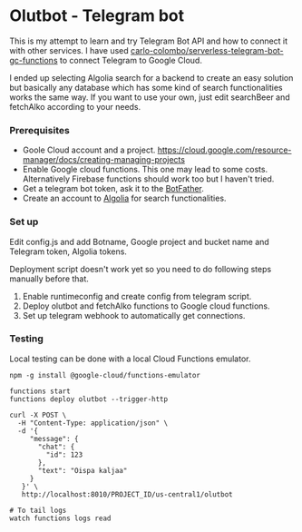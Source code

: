 # Olutbot - Telegram bot

This is my attempt to learn and try Telegram Bot API and how to connect it with other services. I have used [carlo-colombo/serverless-telegram-bot-gc-functions](https://github.com/carlo-colombo/serverless-telegram-bot-gc-functions) to connect Telegram to Google Cloud.

I ended up selecting Algolia search for a backend to create an easy solution but basically any database which has some kind of search functionalities works the same way. If you want to use your own, just edit searchBeer and fetchAlko according to your needs.

### Prerequisites

* Goole Cloud account and a project. https://cloud.google.com/resource-manager/docs/creating-managing-projects
* Enable Google cloud functions. This one may lead to some costs. Alternatively Firebase functions should work too but I haven't tried.
* Get a telegram bot token, ask it to the [BotFather](https://telegram.me/BotFather).
* Create an account to [Algolia](https://www.algolia.com/) for search functionalities.

### Set up

Edit config.js and add Botname, Google project and bucket name and Telegram token, Algolia tokens.

Deployment script doesn't work yet so you need to do following steps manually before that.

1. Enable runtimeconfig and create config from telegram script.
2. Deploy olutbot and fetchAlko functions to Google cloud functions.
3. Set up telegram webhook to automatically get connections.

### Testing

Local testing can be done with a local Cloud Functions emulator.

```
npm -g install @google-cloud/functions-emulator

functions start
functions deploy olutbot --trigger-http

curl -X POST \
  -H "Content-Type: application/json" \
  -d '{
     "message": {
       "chat": {
         "id": 123
       },
       "text": "Oispa kaljaa"
     }
   }' \
   http://localhost:8010/PROJECT_ID/us-central1/olutbot

# To tail logs
watch functions logs read

```
